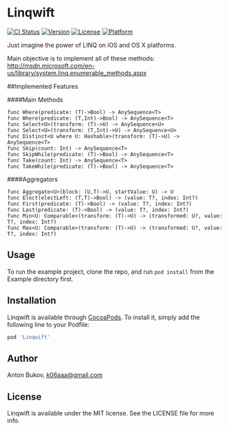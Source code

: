 # Linqwift

[![CI Status](http://img.shields.io/travis/k06a/Linqwift.svg?style=flat)](https://travis-ci.org/k06a/Linqwift)
[![Version](https://img.shields.io/cocoapods/v/Linqwift.svg?style=flat)](http://cocoapods.org/pods/Linqwift)
[![License](https://img.shields.io/cocoapods/l/Linqwift.svg?style=flat)](http://cocoapods.org/pods/Linqwift)
[![Platform](https://img.shields.io/cocoapods/p/Linqwift.svg?style=flat)](http://cocoapods.org/pods/Linqwift)

Just imagine the power of LINQ on iOS and OS X platforms.

Main objective is to implement all of these methods:
http://msdn.microsoft.com/en-us/library/system.linq.enumerable_methods.aspx

##Implemented Features

####Main Methods
```
func Where(predicate: (T)->Bool) -> AnySequence<T>
func Where(predicate: (T,Int)->Bool) -> AnySequence<T>
func Select<U>(transform: (T)->U) -> AnySequence<U>
func Select<U>(transform: (T,Int)->U) -> AnySequence<U>
func Distinct<U where U: Hashable>(transform: (T)->U) -> AnySequence<T>
func Skip(count: Int) -> AnySequence<T>
func SkipWhile(predicate: (T)->Bool) -> AnySequence<T>
func Take(count: Int) -> AnySequence<T>
func TakeWhile(predicate: (T)->Bool) -> AnySequence<T>
```

####Aggregators
```
func Aggregate<U>(block: (U,T)->U, startValue: U) -> U
func Elect(electLeft: (T,T)->Bool) -> (value: T?, index: Int?)
func First(predicate: (T)->Bool) -> (value: T?, index: Int?)
func Last(predicate: (T)->Bool) -> (value: T?, index: Int?)
func Min<U: Comparable>(transform: (T)->U) -> (transformed: U?, value: T?, index: Int?)
func Max<U: Comparable>(transform: (T)->U) -> (transformed: U?, value: T?, index: Int?)
```

## Usage

To run the example project, clone the repo, and run `pod install` from the Example directory first.

## Installation

Linqwift is available through [CocoaPods](http://cocoapods.org). To install
it, simply add the following line to your Podfile:

```ruby
pod 'Linqwift'
```

## Author

Anton Bukov, k06aaa@gmail.com

## License

Linqwift is available under the MIT license. See the LICENSE file for more info.
